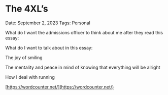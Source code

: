 # The 4XL’s

Date: September 2, 2023
Tags: Personal

What do I want the admissions officer to think about me after they read this essay:

What do I want to talk about in this essay:

The joy of smiling

The mentality and peace in mind of knowing that everything will be alright

How I deal with running

[https://wordcounter.net/](https://wordcounter.net/)